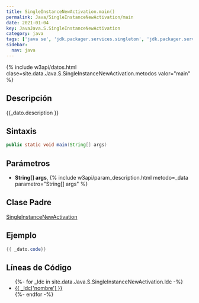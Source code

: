 ```yaml
---
title: SingleInstanceNewActivation.main()
permalink: Java/SingleInstanceNewActivation/main
date: 2021-01-04
key: JavaJava.S.SingleInstanceNewActivation
category: java
tags: ['java se', 'jdk.packager.services.singleton', 'jdk.packager.services', 'metodo java', 'Java 1.0']
sidebar: 
  nav: java
---
```


{% include w3api/datos.html clase=site.data.Java.S.SingleInstanceNewActivation.metodos valor="main" %}

## Descripción
{{_dato.description }}

## Sintaxis
~~~java
public static void main(String[] args)
~~~

## Parámetros
* **String[] args**,  {% include w3api/param_description.html metodo=_data parametro="String[] args" %}

## Clase Padre
[SingleInstanceNewActivation](/Java/SingleInstanceNewActivation/)

## Ejemplo
~~~java
{{ _dato.code}}
~~~

## Líneas de Código
<ul>
{%- for _ldc in site.data.Java.S.SingleInstanceNewActivation.ldc -%}
   <li>
       <a href="{{_ldc['url'] }}">{{ _ldc['nombre'] }}</a>
   </li>
{%- endfor -%}
</ul>
